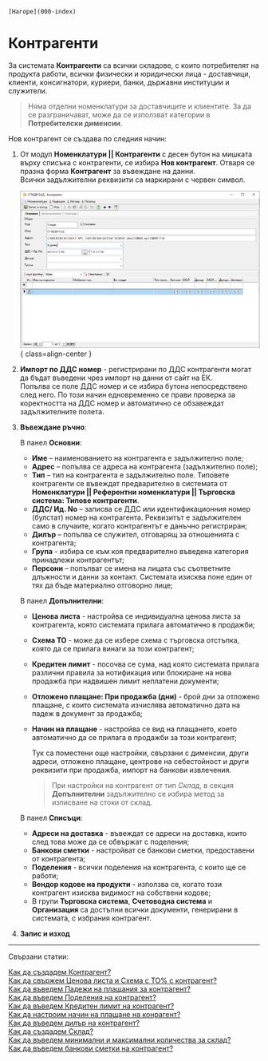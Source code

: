 ```{only} html
[Нагоре](000-index)
```

# Контрагенти

За системата **Контрагенти** са всички складове, с които потребителят на продукта работи, всички физически и юридически лица - доставчици, клиенти, консигнатори, куриери, банки,
държавни институции и служители.  

> Няма отделни номенклатури за доставчиците и клиентите. За да се разграничават, може да се използват категории в **Потребителски дименсии**.

Нов контрагент се създава по следния начин:

 1) От модул **Номенклатури || Контрагенти** с десен бутон на мишката върху списъка с контрагенти, 
    се избира **Нов контрагент**. Отваря се празна форма **Контрагент** за въвеждане на данни.  
    Всички задължителни реквизити са маркирани с червен символ.

    ![Форма контрагент](901-contratent-form.png){ class=align-center }
 2) **Импорт по ДДС номер** - регистрирани по ДДС контрагенти могат да бъдат въведени чрез импорт на данни от сайт на ЕК.  
 Попълва се поле ДДС номер и се избира бутона непосредствено след него. По този начин едновременно се прави проверка за коректността на ДДС номер и автоматично се обзавеждат задължителните полета.  
 
 3) **Въвеждане ръчно**:
 
    В панел **Основни**:
    - **Име** – наименованието на контрагента е задължително поле;
    - **Адрес** – попълва се адресa на контрагента (задължително поле);
    - **Тип** – тип на контрагента е задължително поле. Типовете контрагенти се  въвеждат
      предварително в системата от **Номенклатури || Референтни номенклатури || Търговска система: Типове
      контрагенти**.
    - **ДДС/ Ид. No** – записва се ДДС или идентификационния номер (булстат) номер на контрагента. Реквизитът е задължителен само в случаите, когато контрагентът е данъчно регистриран;
    - **Дилър** – попълва се служител, отговарящ за отношенията с контрагента;
    - **Група** - избира се към коя предварително въведена категория принадлежи контрагентът;  
    -  **Персони** – попълват се имена на лицата със съответните длъжности и данни за контакт. Системата изисква поне един от тях да бъде материално отговорно лице;

    В панел **Допълнителни**:  
    - **Ценова листа** - настройва се индивидуална ценова листа за контрагента, която системата прилага автоматично в продажби;
    - **Схема ТО** - може да се избере схема с търговска отстъпка, която да се прилага винаги за този контрагент;
    - **Кредитен лимит** - посочва се сума, над която системата прилага различни правила за нотификация или блокиране на нова продажба при надвишен лимит неплатени документи;
    - **Отложено плащане: При продажба (дни)** - брой дни за отложено плащане, с които системата изчислява автоматично дата на падеж в документ за продажба;
    - **Начин на плащане** - настройва се вид на плащането, което автоматично да се прилага в продажби за този контрагент;

      Тук са поместени още настройки, свързани с дименсии, други адреси, отложено плащане, центрове на себестойност и други реквизити при продажба, импорт на банкови извлечения.

      > При настройки на контрагент от тип *Склад*, в секция **Допълнителни** задължително се избира метод за изписване на стоки от склад. 

    В панел **Списъци**:
    - **Адреси на доставка** - въвеждат се адреси на доставка, които след това може да се обвържат с поделения;  
    - **Банкови сметки** - настройват се банкови сметки, предоставени от контрагента;  
    - **Поделения** - всички поделения на контрагента, с които ще се работи;  
    - **Вендор кодове на продукти** - използва се, когато този контрагент изисква видимост на собствени кодове;   
    - В групи **Търговска система**, **Счетоводна система** и **Организация** са достъпни всички документи, генерирани в системата, с избрания контрагент.
  
 3) **Запис и изход**
 
 ___
 Свързани статии:

[Как да създадем Контрагент?](https://www.unicontsoft.com/cms/node/12)  
[Как да свържем Ценова листа и Схема с ТО% с контрагент?](https://www.unicontsoft.com/cms/node/67)  
[Как да въведем Падежи на плащания за контрагент?](https://www.unicontsoft.com/cms/node/68)  
[Как да въведем Поделения на контрагент?](https://www.unicontsoft.com/cms/node/69)  
[Как да въведем Кредитен лимит на контрагент?](https://www.unicontsoft.com/cms/node/70)  
[Как да настроим начин на плащане на конрагент?](https://www.unicontsoft.com/cms/node/217)  
[Как да въведем дилър на контрагент?](https://www.unicontsoft.com/cms/node/71)  
[Как да създадем Склад?](https://www.unicontsoft.com/cms/node/96)  
[Как да въведем минимални и максимални количества за склад?](https://www.unicontsoft.com/cms/node/98)  
[Как да въведем банкови сметки на контрагент?](https://www.unicontsoft.com/cms/node/143)  
